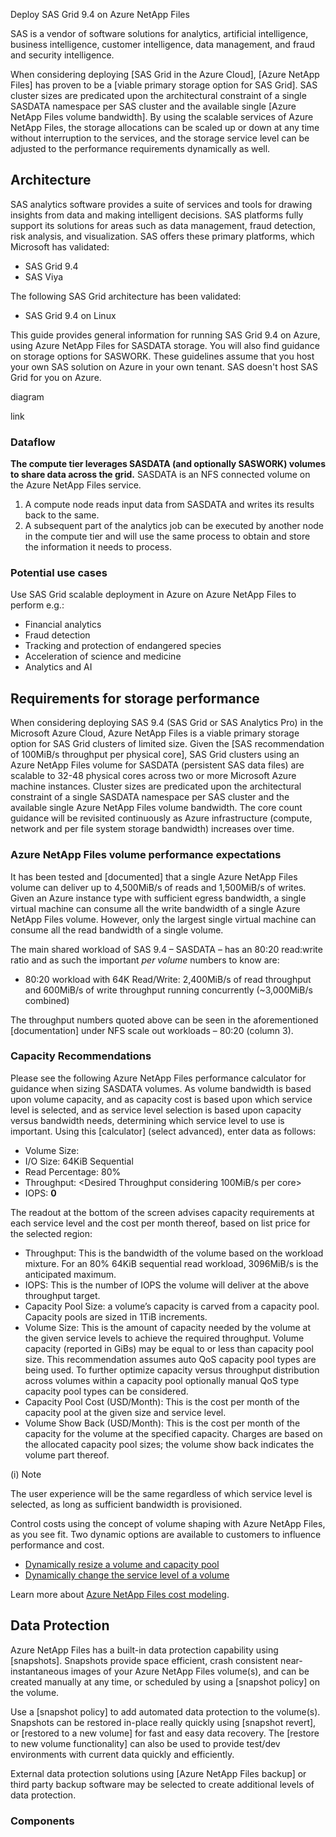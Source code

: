 Deploy SAS Grid 9.4 on Azure NetApp Files

SAS is a vendor of software solutions for analytics, artificial intelligence, business intelligence, customer intelligence, data management, and fraud and security intelligence.

When considering deploying [SAS Grid in the Azure Cloud], [Azure NetApp Files] has proven to be a [viable primary storage option for SAS Grid]. SAS cluster sizes are predicated upon the architectural constraint of a single SASDATA namespace per SAS cluster and the available single [Azure NetApp Files volume bandwidth]. By using the scalable services of Azure NetApp Files, the storage allocations can be scaled up or down at any time without interruption to the services, and the storage service level can be adjusted to the performance requirements dynamically as well.

## Architecture

SAS analytics software provides a suite of services and tools for drawing insights from data and making intelligent decisions. SAS platforms fully support its solutions for areas such as data management, fraud detection, risk analysis, and visualization. SAS offers these primary platforms, which Microsoft has validated:

- SAS Grid 9.4
- SAS Viya

The following SAS Grid architecture has been validated:

- SAS Grid 9.4 on Linux

This guide provides general information for running SAS Grid 9.4 on Azure, using Azure NetApp Files for SASDATA storage. You will also find guidance on storage options for SASWORK. These guidelines assume that you host your own SAS solution on Azure in your own tenant. SAS doesn't host SAS Grid for you on Azure.

diagram 

link 

### Dataflow 

**The compute tier leverages SASDATA (and optionally SASWORK) volumes to share data across the grid.** SASDATA is an NFS connected volume on the Azure NetApp Files service.

1.	A compute node reads input data from SASDATA and writes its results back to the same.
2.	A subsequent part of the analytics job can be executed by another node in the compute tier and will use the same process to obtain and store the information it needs to process.

### Potential use cases

Use SAS Grid scalable deployment in Azure on Azure NetApp Files to perform e.g.:

- Financial analytics
- Fraud detection
- Tracking and protection of endangered species
- Acceleration of science and medicine
- Analytics and AI

## Requirements for storage performance

When considering deploying SAS 9.4 (SAS Grid or SAS Analytics Pro) in the Microsoft Azure Cloud, Azure NetApp Files is a viable primary storage option for SAS Grid clusters of limited size. Given the [SAS recommendation of 100MiB/s throughput per physical core], SAS Grid clusters using an Azure NetApp Files volume for SASDATA (persistent SAS data files) are scalable to 32-48 physical cores across two or more Microsoft Azure machine instances. Cluster sizes are predicated upon the architectural constraint of a single SASDATA namespace per SAS cluster and the available single Azure NetApp Files volume bandwidth. The core count guidance will be revisited continuously as Azure infrastructure (compute, network and per file system storage bandwidth) increases over time.

### Azure NetApp Files volume performance expectations

It has been tested and [documented] that a single Azure NetApp Files volume can deliver up to 4,500MiB/s of reads and 1,500MiB/s of writes.  Given an Azure instance type with sufficient egress bandwidth, a single virtual machine can consume all the write bandwidth of a single Azure NetApp Files volume. However, only the largest single virtual machine can consume all the read bandwidth of a single volume.

The main shared workload of SAS 9.4 – SASDATA – has an 80:20 read:write ratio and as such the important *per volume* numbers to know are:

- 80:20 workload with 64K Read/Write: 2,400MiB/s of read throughput and 600MiB/s of write throughput running concurrently (~3,000MiB/s combined)

The throughput numbers quoted above can be seen in the aforementioned [documentation] under NFS scale out workloads – 80:20 (column 3).

### Capacity Recommendations

Please see the following Azure NetApp Files performance calculator for guidance when sizing SASDATA volumes. As volume bandwidth is based upon volume capacity, and as capacity cost is based upon which service level is selected, and as service level selection is based upon capacity versus bandwidth needs, determining which service level to use is important.  Using this [calculator] (select advanced), enter data as follows:

-	Volume Size: <Desired Capacity>
-	I/O Size: 64KiB Sequential
-	Read Percentage: 80%
-	Throughput: <Desired Throughput considering 100MiB/s per core>
-	IOPS: **0**

The readout at the bottom of the screen advises capacity requirements at each service level and the cost per month thereof, based on list price for the selected region:

- Throughput: This is the bandwidth of the volume based on the workload mixture. For an 80% 64KiB sequential read workload, 3096MiB/s is the anticipated maximum.
- IOPS: This is the number of IOPS the volume will deliver at the above throughput target.
- Capacity Pool Size: a volume’s capacity is carved from a capacity pool.  Capacity pools are sized in 1TiB increments.
- Volume Size: This is the amount of capacity needed by the volume at the given service levels to achieve the required throughput.  Volume capacity (reported in GiBs) may be equal to or less than capacity pool size. This recommendation assumes auto QoS capacity pool types are being used. To further optimize capacity versus throughput distribution across volumes within a capacity pool optionally manual QoS type capacity pool types can be considered.
- Capacity Pool Cost (USD/Month): This is the cost per month of the capacity pool at the given size and service level.
- Volume Show Back (USD/Month): This is the cost per month of the capacity for the volume at the specified capacity.  Charges are based on the allocated capacity pool sizes; the volume show back indicates the volume part thereof.

(i) Note 

The user experience will be the same regardless of which service level is selected, as long as sufficient bandwidth is provisioned.

Control costs using the concept of volume shaping with Azure NetApp Files, as you see fit. Two dynamic options are available to customers to influence performance and cost.
 
- [Dynamically resize a volume and capacity pool]()
- [Dynamically change the service level of a volume]()

Learn more about [Azure NetApp Files cost modeling]().

## Data Protection

Azure NetApp Files has a built-in data protection capability using [snapshots]. Snapshots provide space efficient, crash consistent near-instantaneous images of your Azure NetApp Files volume(s), and can be created manually at any time, or scheduled by using a [snapshot policy] on the volume.

Use a [snapshot policy] to add automated data protection to the volume(s). Snapshots can be restored in-place really quickly using [snapshot revert], or [restored to a new volume] for fast and easy data recovery. The [restore to new volume functionality] can also be used to provide test/dev environments with current data quickly and efficiently.

External data protection solutions using [Azure NetApp Files backup] or third party backup software may be selected to create additional levels of data protection.

### Components